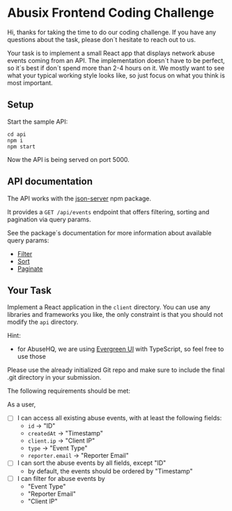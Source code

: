 # Abusix Frontend Coding Challenge

Hi, thanks for taking the time to do our coding challenge. If you have any questions about the task, please don´t hesitate to reach out to us.

Your task is to implement a small React app that displays network abuse events coming from an API. The implementation doesn´t have to be perfect,
so it´s best if don´t spend more than 2-4 hours on it. We mostly want to see what your typical working style looks like, so just focus on what you think is most important.

## Setup

Start the sample API:

```
cd api
npm i
npm start
```

Now the API is being served on port 5000.

## API documentation

The API works with the [json-server](https://www.npmjs.com/package/json-server) npm package.

It provides a `GET /api/events` endpoint that offers filtering, sorting and pagination via query params.

See the package´s documentation for more information about available query params:

- [Filter](https://www.npmjs.com/package/json-server#filter)
- [Sort](https://www.npmjs.com/package/json-server#sort)
- [Paginate](https://www.npmjs.com/package/json-server#paginate)

## Your Task

Implement a React application in the `client` directory. You can use any libraries and frameworks you like, the only constraint is that you should not modify the `api` directory.

Hint:
- for AbuseHQ, we are using [Evergreen UI](https://evergreen.segment.com/) with TypeScript, so feel free to use those

Please use the already initialized Git repo and make sure to include the final .git directory in your submission.

The following requirements should be met:

As a user,

- [ ] I can access all existing abuse events, with at least the following fields:
  - `id` -> "ID"
  - `createdAt` -> "Timestamp"
  - `client.ip` -> "Client IP"
  - `type` -> "Event Type"
  - `reporter.email` -> "Reporter Email"
- [ ] I can sort the abuse events by all fields, except "ID"
  - by default, the events should be ordered by "Timestamp"
- [ ] I can filter for abuse events by
  - "Event Type"
  - "Reporter Email"
  - "Client IP"
